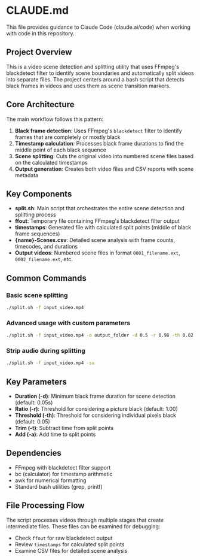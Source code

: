 # CLAUDE.md

This file provides guidance to Claude Code (claude.ai/code) when working with code in this repository.

## Project Overview

This is a video scene detection and splitting utility that uses FFmpeg's blackdetect filter to identify scene boundaries and automatically split videos into separate files. The project centers around a bash script that detects black frames in videos and uses them as scene transition markers.

## Core Architecture

The main workflow follows this pattern:
1. **Black frame detection**: Uses FFmpeg's `blackdetect` filter to identify frames that are completely or mostly black
2. **Timestamp calculation**: Processes black frame durations to find the middle point of each black sequence  
3. **Scene splitting**: Cuts the original video into numbered scene files based on the calculated timestamps
4. **Output generation**: Creates both video files and CSV reports with scene metadata

## Key Components

- **split.sh**: Main script that orchestrates the entire scene detection and splitting process
- **ffout**: Temporary file containing FFmpeg's blackdetect filter output
- **timestamps**: Generated file with calculated split points (middle of black frame sequences)
- **{name}-Scenes.csv**: Detailed scene analysis with frame counts, timecodes, and durations
- **Output videos**: Numbered scene files in format `0001_filename.ext`, `0002_filename.ext`, etc.

## Common Commands

### Basic scene splitting
```bash
./split.sh -f input_video.mp4
```

### Advanced usage with custom parameters
```bash
./split.sh -f input_video.mp4 -o output_folder -d 0.5 -r 0.98 -th 0.02
```

### Strip audio during splitting
```bash
./split.sh -f input_video.mp4 -sa
```

## Key Parameters

- **Duration (-d)**: Minimum black frame duration for scene detection (default: 0.05s)
- **Ratio (-r)**: Threshold for considering a picture black (default: 1.00)
- **Threshold (-th)**: Threshold for considering individual pixels black (default: 0.05)
- **Trim (-t)**: Subtract time from split points
- **Add (-a)**: Add time to split points

## Dependencies

- FFmpeg with blackdetect filter support
- bc (calculator) for timestamp arithmetic
- awk for numerical formatting
- Standard bash utilities (grep, printf)

## File Processing Flow

The script processes videos through multiple stages that create intermediate files. These files can be examined for debugging:
- Check `ffout` for raw blackdetect output
- Review `timestamps` for calculated split points
- Examine CSV files for detailed scene analysis